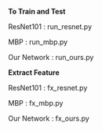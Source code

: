 **To Train and Test**


ResNet101 : run_resnet.py

MBP : run_mbp.py

Our Network : run_ours.py


**Extract Feature**


ResNet101 : fx_resnet.py

MBP : fx_mbp.py

Our Network : fx_ours.py

